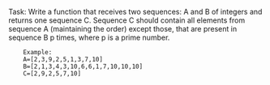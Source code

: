 Task:
        Write a function that receives two sequences: A and B of integers and returns one sequence C. Sequence C should contain all elements from sequence A (maintaining the order) except those, that are present in sequence B p times, where p is a prime number.

        Example:
        A=[2,3,9,2,5,1,3,7,10]
        B=[2,1,3,4,3,10,6,6,1,7,10,10,10]
        C=[2,9,2,5,7,10]
